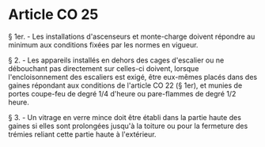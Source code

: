 # Article CO 25

§ 1er. - Les installations d'ascenseurs et monte-charge doivent répondre au minimum aux conditions fixées par les normes en vigueur.

§ 2. - Les appareils installés en dehors des cages d'escalier ou ne débouchant pas directement sur celles-ci doivent, lorsque l'encloisonnement des escaliers est exigé, être eux-mêmes placés dans des gaines répondant aux conditions de l'article CO 22 (§ 1er), et munies de portes coupe-feu de degré 1/4 d'heure ou pare-flammes de degré 1/2 heure.

§ 3. - Un vitrage en verre mince doit être établi dans la partie haute des gaines si elles sont prolongées jusqu'à la toiture ou pour la fermeture des trémies reliant cette partie haute à l'extérieur.
